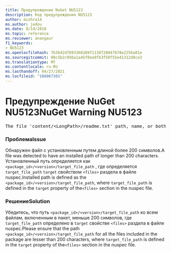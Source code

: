 ```yaml
---
title: Предупреждение NuGet NU5123
description: Код предупреждения NU5123
author: mishra14
ms.author: jodou
ms.date: 8/14/2018
ms.topic: reference
ms.reviewer: anangaur
f1_keywords:
- NU5123
ms.openlocfilehash: 7b3b42d7693368109f1130728047678e2256a81e
ms.sourcegitcommit: 08c5b2c956a1a45f0ea9fb3f50f55e41312d8ce3
ms.translationtype: MT
ms.contentlocale: ru-RU
ms.lasthandoff: 04/27/2021
ms.locfileid: "108067301"
---
```

# <a name="nuget-warning-nu5123"></a><span data-ttu-id="09fb6-103">Предупреждение NuGet NU5123</span><span class="sxs-lookup"><span data-stu-id="09fb6-103">NuGet Warning NU5123</span></span>
<pre>The file 'content/&lt;LongPath&gt;/readme.txt' path, name, or both are too long. Your package might not work without long file path support. Please shorten the file path or file name.</pre>

### <a name="issue"></a><span data-ttu-id="09fb6-104">Проблема</span><span class="sxs-lookup"><span data-stu-id="09fb6-104">Issue</span></span>

<span data-ttu-id="09fb6-105">Обнаружен файл с установленным путем длиной более 200 символов.</span><span class="sxs-lookup"><span data-stu-id="09fb6-105">A file was detected to have an installed path of longer than 200 characters.</span></span> <span data-ttu-id="09fb6-106">Установленный путь определяется как `<package_id>/<version>/target_file_path` , где определяется `target_file_path` `target` свойством `<files>` раздела в файле nuspec.</span><span class="sxs-lookup"><span data-stu-id="09fb6-106">Installed path is defined as the `<package_id>/<version>/target_file_path`, where `target_file_path` is defined in the `target` property of the`<files>` section in the nuspec file.</span></span>


### <a name="solution"></a><span data-ttu-id="09fb6-107">Решение</span><span class="sxs-lookup"><span data-stu-id="09fb6-107">Solution</span></span>

<span data-ttu-id="09fb6-108">Убедитесь, что путь `<package_id>/<version>/target_file_path` ко всем файлам, включенным в пакет, меньше 200 символов, где `target_file_path` определено в `target` свойстве `<files>` раздела в файле nuspec.</span><span class="sxs-lookup"><span data-stu-id="09fb6-108">Please ensure that the path `<package_id>/<version>/target_file_path` for all the files included in the package are lesser than 200 characters, where `target_file_path` is defined in the `target` property of the`<files>` section in the nuspec file.</span></span>

